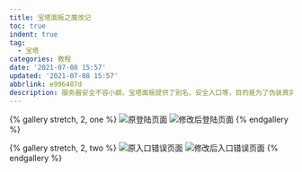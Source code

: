 ```yaml
---
title: 宝塔面板之魔改记
toc: true
indent: true
tag:
  - 宝塔
categories: 教程
date: '2021-07-08 15:57'
updated: '2021-07-08 15:57'
abbrlink: e996487d
description: 服务器安全不容小觑，宝塔面板提供了别名、安全入口等，目的是为了伪装真实的内容，不过默认输出的错误信息不也是一种暴漏，既然要伪装那就魔改到底。
---
```


{% gallery stretch, 2, one %}
![原登陆页面](../../img/article/宝塔面板的相关调教/image-20210708160532147.png)
![修改后登陆页面](../../img/article/宝塔面板的相关调教/image-20210708161438899.png)
{% endgallery %}

{% gallery stretch, 2, two %}
![原入口错误页面](../../img/article/宝塔面板的相关调教/image-20210708160555869.png)
![修改后入口错误页面](../../img/article/宝塔面板的相关调教/image-20210708160453334.png)
{% endgallery %}

